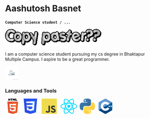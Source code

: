 # Aashutosh Basnet

**`Computer Science student / ... `**

![Text Animation](./text.gif)

I am a computer science student pursuing my cs degree in Bhaktapur Multiple Campus. I aspire to be a great programmer.

<img src="./logos/skills.jpg" height="45" /> <h3>Languages and Tools</h3>

<p float="left">
  <img src="./logos/HTML5.svg" height="50" />&nbsp;
  <img src="./logos/css3.svg" height="50" /> &nbsp;
  <img src="./logos/JavaScript.png" height="50" /> &nbsp;
  <img src="./logos/react.png" height="50"  />&nbsp;
  <img src="./logos/python.png" height="50" /> &nbsp;
  <img src="./logos/cpp.png" height="50" />&nbsp;
</p>



